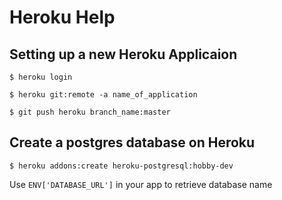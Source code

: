 # Heroku Help


## Setting up a new Heroku Applicaion
```shell
$ heroku login

$ heroku git:remote -a name_of_application

$ git push heroku branch_name:master
```

## Create a postgres database on Heroku
```shell
$ heroku addons:create heroku-postgresql:hobby-dev
```
Use `ENV['DATABASE_URL']` in your app to retrieve database name
